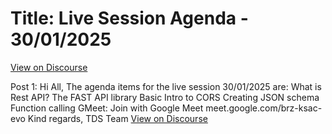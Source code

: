 # Title: Live Session Agenda - 30/01/2025
[View on Discourse](https://discourse.onlinedegree.iitm.ac.in/t/live-session-agenda-30-01-2025/165830)

Post 1: Hi All, The agenda items for the live session 30/01/2025 are: What is Rest API? The FAST API library Basic Intro to CORS Creating JSON schema Function calling GMeet: Join with Google Meet meet.google.com/brz-ksac-evo Kind regards, TDS Team
[View on Discourse](https://discourse.onlinedegree.iitm.ac.in/t/live-session-agenda-30-01-2025/165830/1)


